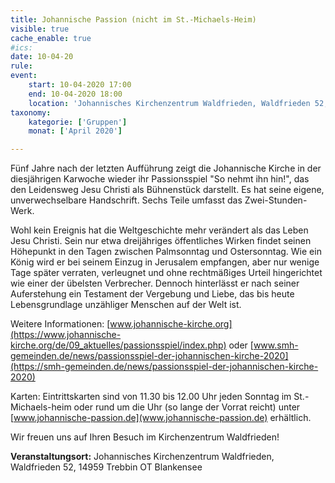 ```yaml
---
title: Johannische Passion (nicht im St.-Michaels-Heim)
visible: true
cache_enable: true
#ics: 
date: 10-04-20
rule: 
event:
	start: 10-04-2020 17:00
	end: 10-04-2020 18:00
	location: 'Johannisches Kirchenzentrum Waldfrieden, Waldfrieden 52, 14959 Trebbin OT Blankensee'
taxonomy:
	kategorie: ['Gruppen']
	monat: ['April 2020']

---
```

Fünf Jahre nach der letzten Aufführung zeigt die Johannische Kirche in der diesjährigen Karwoche wieder ihr Passionsspiel "So nehmt ihn hin!", das den Leidensweg Jesu Christi als Bühnenstück darstellt. Es hat seine eigene, unverwechselbare Handschrift. Sechs Teile umfasst das Zwei-Stunden-Werk.

Wohl kein Ereignis hat die Weltgeschichte mehr verändert als das Leben Jesu Christi. Sein nur etwa dreijähriges öffentliches Wirken findet seinen Höhepunkt in den Tagen zwischen Palmsonntag und Ostersonntag. Wie ein König wird er bei seinem Einzug in Jerusalem empfangen, aber nur wenige Tage später verraten, verleugnet und ohne rechtmäßiges Urteil hingerichtet wie einer der übelsten Verbrecher. Dennoch hinterlässt er nach seiner Auferstehung ein Testament der Vergebung und Liebe, das bis heute Lebensgrundlage unzähliger Menschen auf der Welt ist.

Weitere Informationen:
[www.johannische-kirche.org](https://www.johannische-kirche.org/de/09_aktuelles/passionsspiel/index.php)
oder
[www.smh-gemeinden.de/news/passionsspiel-der-johannischen-kirche-2020](https://smh-gemeinden.de/news/passionsspiel-der-johannischen-kirche-2020)

Karten:
Eintrittskarten sind von 11.30 bis 12.00 Uhr jeden Sonntag im St.-Michaels-heim oder rund um die Uhr (so lange der Vorrat reicht) unter [www.johannische-passion.de](www.johannische-passion.de) erhältlich.

Wir freuen uns auf Ihren Besuch im Kirchenzentrum Waldfrieden!



**Veranstaltungsort:** Johannisches Kirchenzentrum Waldfrieden, Waldfrieden 52, 14959 Trebbin OT Blankensee

